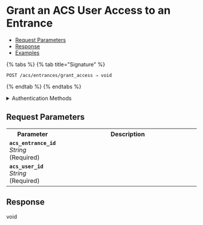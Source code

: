 # Grant an ACS User Access to an Entrance

- [Request Parameters](./#request-parameters)
- [Response](./#response)
- [Examples](./#examples)



{% tabs %}
{% tab title="Signature" %}
```
POST /acs/entrances/grant_access ⇒ void
```
{% endtab %}
{% endtabs %}

<details>

<summary>Authentication Methods</summary>

- API key
- Personal access token
  <br>Must also include the `seam-workspace` header in the request.

To learn more, see [Authentication](https://docs.seam.co/latest/api/authentication).
</details>

## Request Parameters

<table>
<tr><th style="width:25%">Parameter</th><th>Description</th></tr>
<tr><td><strong><code>acs_entrance_id</code></strong> <i>String</i> (Required)</td>
<td>
</td></tr>
<tr><td><strong><code>acs_user_id</code></strong> <i>String</i> (Required)</td>
<td>
</td></tr>
</table>

## Response

void
